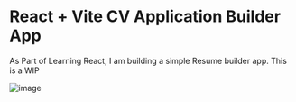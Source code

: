 # React + Vite CV Application Builder App

As Part of Learning React, I am building a simple Resume builder app. This is a WIP


![image](https://github.com/jpassehl/cv-application-builder/assets/16712712/7cda2187-9cd5-4bcd-a681-bca627a76798)
